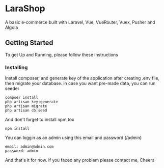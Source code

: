 # LaraShop

A basic e-commerce built with Laravel, Vue, VueRouter, Vuex, Pusher and Algoia

## Getting Started

To get Up and Running, please follow these instructions


### Installing

Install composer, and generate key of the application after creating .env file, then migrate your database.
In case you want pre-made data, you can run seeder

```
compser install
php artisan key:generate
php artisan migrate
php artisan db:seed
```

And don't forget to install npm too

```
npm install
```

You can loggin as an admin using this email and password (/admin)

```
email: admin@admin.com
password: admin
```


And that's it for now. If you faced any problem please contact me, Cheers

